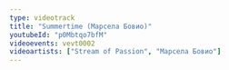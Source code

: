 ```yaml
---
type: videotrack
title: "Summertime (Марсела Бовио)"
youtubeId: "p0Mbtqo7bfM"
videoevents: vevt0002
videoartists: ["Stream of Passion", "Марсела Бовио"]
---
```


